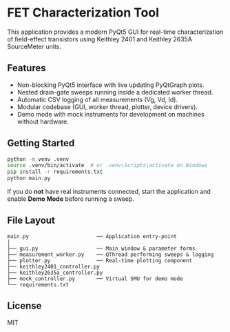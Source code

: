 # FET Characterization Tool

This application provides a modern PyQt5 GUI for real-time characterization of field-effect transistors using Keithley 2401  and Keithley 2635A  SourceMeter units.

## Features

* Non-blocking PyQt5 interface with live updating PyQtGraph plots.
* Nested drain-gate sweeps running inside a dedicated worker thread.
* Automatic CSV logging of all measurements (Vg, Vd, Id).
* Modular codebase (GUI, worker thread, plotter, device drivers).
* Demo mode with mock instruments for development on machines without hardware.

## Getting Started

```bash
python -m venv .venv
source .venv/bin/activate  # or .venv\Scripts\activate on Windows
pip install -r requirements.txt
python main.py
```

If you do **not** have real instruments connected, start the application and enable **Demo Mode** before running a sweep.

## File Layout

```
main.py                      ── Application entry-point
│
├── gui.py                   ── Main window & parameter forms
├── measurement_worker.py    ── QThread performing sweeps & logging
├── plotter.py               ── Real-time plotting component
├── keithley2401_controller.py
├── keithley2635a_controller.py
├── mock_controller.py       ── Virtual SMU for demo mode
└── requirements.txt
```

## License
MIT 
